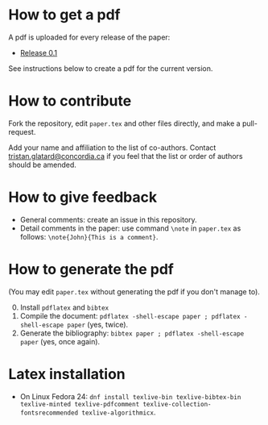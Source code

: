 # How to get a pdf

A pdf is uploaded for every release of the paper:
* [Release 0.1](https://github.com/glatard/boutiques-paper/files/586804/paper.pdf)

See instructions below to create a pdf for the current version.

# How to contribute

Fork the repository, edit ```paper.tex``` and other files directly, and make a pull-request. 

Add your name and affiliation to the list of co-authors. Contact
tristan.glatard@concordia.ca if you feel that the list or order of
authors should be amended.

# How to give feedback

* General comments: create an issue in this repository.
* Detail comments in the paper: use command ```\note``` in ```paper.tex``` as follows: ```\note{John}{This is a comment}```.

# How to generate the pdf

(You may edit ```paper.tex``` without generating the pdf if you don't manage to).

0. Install ```pdflatex``` and ```bibtex```
1. Compile the document: ```pdflatex -shell-escape paper ; pdflatex -shell-escape paper``` (yes, twice).
2. Generate the bibliography: ```bibtex paper ; pdflatex -shell-escape paper``` (yes, once again).

# Latex installation

* On Linux Fedora 24: ```dnf install texlive-bin texlive-bibtex-bin texlive-minted texlive-pdfcomment texlive-collection-fontsrecommended texlive-algorithmicx```. 

